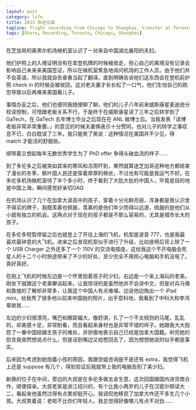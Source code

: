 ```yaml
---
layout: post
category: life
title: 2013 旅途见闻
tagline: flight recording from Chicago to Shanghai, transfer at Toronto.
tags: [Ohare, Recording, Toronto, Chicago, Shanghai]
---
```

在芝加哥的奥黑尔机场候机室认识了一对来自中国湖北襄阳的夫妇。

他们护照上的入境证明没有在拿登机牌的时候被收走，担心自己的离境没有记录会影响自己未来来美国签证，所以在候机室焦急地询问机场的工作人员。由于他们并不会英语，所以我就自告奋勇当起了翻译。直到明确告诉他们这东西会在登机前护照 check in 的时候会被收回，这对老夫妻才长长松了一口气，他们生怕自己的疏忽导致以后再难来美国看儿子。

事情办妥之后，他们也便同我随便聊了聊。他们的儿子八年前来威斯康星麦迪逊分校读控制，可惜跟老板关系不行，于是终于在威斯康星读了三年之后转学到了GaTech，在 GaTech 五年博士毕业之后现在在 ANL 做博士后。当我发表「读博老板非常非常重要。」的意见的时候夫妻俩表示十分赞同，也对儿子的转学之事叹息不已，白白耽误了三年。我只能笑了笑说：这种情况在美国并不少见，得 match 才能活的舒服些。

顺带着又想起每年无数优秀学生为了 PhD offer 争得头破血流的样子……

到了多伦多之后被突如其来的寒风和冻雨吓到，果然就算连芝加哥这种地方都结束了漫长的冬季，枫叶国人民还是穿着厚厚的棉衣，不过也有可能是我运气不好。在多伦多机场候机室待了半个多小时，终于看到了大批大批的中国人，毕竟是目的地是中国上海，瞬间感觉好亲切OAQ

在机场认识了几个在加拿大读高中的孩子，穿着十分光鲜亮丽，浑身都是我认识舍不得买的牌子，我既羡慕也佩服，羡慕的是他们年少而得以远游，佩服的是他们从小就有独立的机会。这两点对于现在的孩子都是不那么容易的，尤其是城市长大的孩子。

在多伦多短暂停留之后也就登上了开往上海的飞机，机型是波音 777，也是我最喜欢最钟意的大飞机。进来之后发现机型似乎进行了升级，比如座椅后背上除了一个 USB Charger 之外还多了一个 110V 的交流电插座，这给我这个不开电脑会死星人的十二个小时旅途带来了不少的好处，至少完全不用担心电脑和手机没电了。真好真好。

在刚上飞机的时候左边是一个怀里抱着孩子的少妇，右边是一个来上海玩的老美。刚坐下就跟这个老美攀谈起来。让我惊讶的是虽然他并不会讲中文，但是对兵马俑和敦煌的了解却非常多，让我这个中国人有点难堪。边说他边掏出一个 iPad mini，给我秀了很多他以前来中国拍的照片，出乎意料地，我看到了中科大和李鸿章故居……

左边的少妇很漂亮，嘴巴和眼距偏大，像舒淇，扎了一个不太规则的马尾，乱乱的，却美感十足，非常耐看，而且看起来身材也是非常不错的样子。她跟我大大抱怨了一番中国结婚生孩子的难处，并骄傲地表示自己已经是加拿大国籍。听完她的怨言我突然想说点什么，但是话到嘴边又给憋回去了，因为想想她说的似乎都是事实。

后来因为考虑到她抱着小孩的原因，我跟空姐咨询是不是还有 extra，我觉得飞机上还是 suppose 有几个，得到验证后我就带上我的电脑告别了美少妇。

新换的位子在中间，旁边的大叔是在多伦多做五金生意，这次回国跟国内进货商合作，顺便探亲。大叔老家是浙江绍兴的，有个比我小两岁的儿子在汉密尔顿读大二，看起来他虽然过得有点累却挺开心。我调侃他移民了加拿大咋还不多生几个小孩。大叔笑着说：老啦不比你们年轻人。我总觉得好像哪儿有点不对劲……